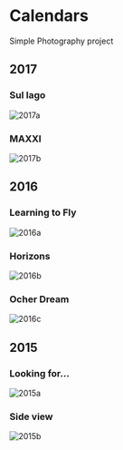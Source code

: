 Calendars
=========

Simple Photography project

## 2017

### Sul lago
![2017a](calendar-2017a.jpg)

### MAXXI
![2017b](calendar-2017b.jpg)

## 2016

### Learning to Fly
![2016a](calendar-2016a.jpg)

### Horizons
![2016b](calendar-2016b.jpg)

### Ocher Dream
![2016c](calendar-2016c.jpg)

## 2015

### Looking for...
![2015a](calendar-2015a.jpg)

### Side view
![2015b](calendar-2015b.jpg)

